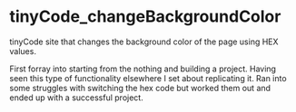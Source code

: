 # tinyCode_changeBackgroundColor
tinyCode site that changes the background color of the page using HEX values. 

First forray into starting from the nothing and building a project. Having seen this type of functionality
elsewhere I set about replicating it. Ran into some struggles with switching the hex code but worked them out and ended up with a successful project. 
